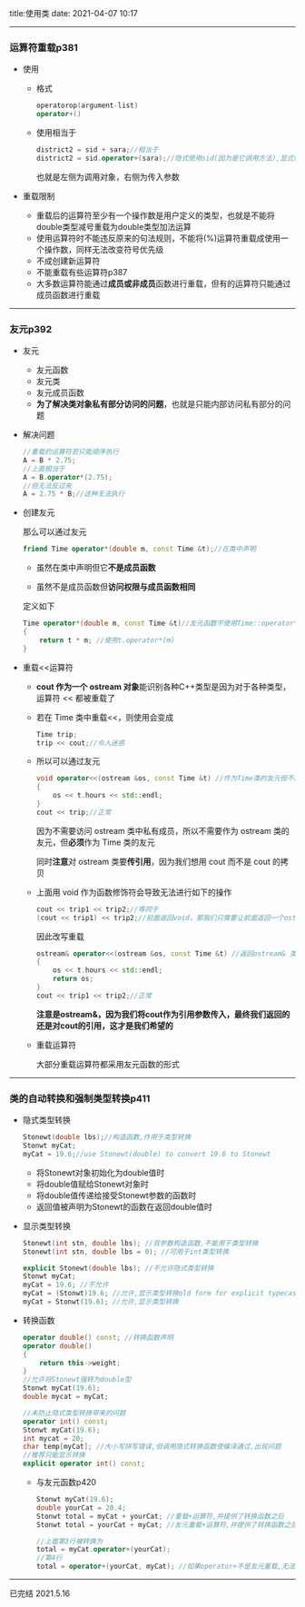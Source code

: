 title:使用类
date: 2021-04-07  10:17

---

### 运算符重载p381

- 使用

  - 格式

    ```c++
    operatorop(argument-list)
    operator+()
    ```

  - 使用相当于

    ```c++
    district2 = sid + sara;//相当于
    district2 = sid.operator+(sara);//隐式使用sid(因为是它调用方法),显式使用sara(它作为参数传入)
    ```

    也就是左侧为调用对象，右侧为传入参数

- 重载限制

  - 重载后的运算符至少有一个操作数是用户定义的类型，也就是不能将double类型减号重载为double类型加法运算
  - 使用运算符时不能违反原来的句法规则，不能将(%)运算符重载成使用一个操作数，同样无法改变符号优先级
  - 不成创建新运算符
  - 不能重载有些运算符p387
  - 大多数运算符能通过**成员或非成员**函数进行重载，但有的运算符只能通过成员函数进行重载

---

### 友元p392

- 友元

  - 友元函数
  - 友元类
  - 友元成员函数
  - **为了解决类对象私有部分访问的问题**，也就是只能内部访问私有部分的问题

- 解决问题

  ```c++
  //重载的运算符若只能顺序执行
  A = B * 2.75;
  //上面相当于
  A = B.operator*(2.75);
  //但无法反过来
  A = 2.75 * B;//这种无法执行
  ```

- 创建友元

  那么可以通过友元

  ```c++
  friend Time operator*(double m, const Time &t);//在类中声明
  ```

  - 虽然在类中声明但它**不是成员函数**
  
  - 虽然不是成员函数但**访问权限与成员函数相同**
  
  定义如下
  
  ```c++
  Time operator*(double m, const Time &t)//友元函数不使用Time::operator*
  {
      return t * m; //使用t.operator*(m)
  }
  ```
  
- 重载<<运算符

  - **cout 作为一个 ostream 对象**能识别各种C++类型是因为对于各种类型，运算符 << 都被重载了

  - 若在 Time 类中重载<<，则使用会变成

    ```c++
    Time trip;
    trip << cout;//令人迷惑
    ```

  - 所以可以通过友元

    ```c++
    void operator<<(ostream &os, const Time &t) //作为Time类的友元但不是ostream类的友元
    {
        os << t.hours << std::endl;
    }
    cout << trip;//正常
    ```

    因为不需要访问 ostream 类中私有成员，所以不需要作为 ostream 类的友元，但**必须**作为 Time 类的友元

    同时**注意**对 ostream 类要**传引用**，因为我们想用 cout 而不是 cout 的拷贝

  - 上面用 void 作为函数修饰符会导致无法进行如下的操作

    ```c++
    cout << trip1 << trip2;//等同于
    (cout << trip1) << trip2;//前面返回void，那我们只需要让前面返回一个ostream类型即可
    ```

    因此改写重载

    ```c++
    ostream& operator<<(ostream &os, const Time &t) //返回ostream& 类型
    {
        os << t.hours << std::endl;
        return os;
    }
    cout << trip1 << trip2;//正常
    ```

    **注意是ostream&，因为我们将cout作为引用参数传入，最终我们返回的还是对cout的引用，这才是我们希望的**
    
  - 重载运算符
  
    大部分重载运算符都采用友元函数的形式

---

### 类的自动转换和强制类型转换p411

- 隐式类型转换

  ```c++
  Stonewt(double lbs);//构造函数,作用于类型转换
  Stonwt myCat;
  myCat = 19.6;//use Stonewt(double) to convert 19.6 to Stonewt
  ```
  - 将Stonewt对象初始化为double值时
  - 将double值赋给Stonewt对象时
  - 将double值传递给接受Stonewt参数的函数时
  - 返回值被声明为Stonewt的函数在返回double值时

- 显示类型转换
  ```c++
  Stonewt(int stn, double lbs); //双参数构造函数,不能用于类型转换
  Stonewt(int stn, double lbs = 0); //可用于int类型转换
  ```

  ```c++
  explicit Stonewt(double lbs); //不允许隐式类型转换
  Stonwt myCat;
  myCat = 19.6; //不允许
  myCat = (Stonwt)19.6; //允许,显示类型转换old form for explicit typecast
  myCat = Stonwt(19.6); //允许,显示类型转换
  ```

- 转换函数

  ```c++
  operator double() const; //转换函数声明
  operator double()
  {
      return this->weight;
  }
  //允许将Stonewt强转为double型
  Stonwt myCat(19.6);
  double mycat = myCat;
  ```

  ```c++
  //未防止隐式类型转换带来的问题
  operator int() const;
  Stonwt myCat(19.6);
  int mycat = 20;
  char temp[myCat]; //大小写拼写错误,但调用隐式转换函数使编译通过,出现问题
  //推荐只能显示转换
  explicit operator int() const;
  ```

  - 与友元函数p420

    ```c++
    Stonwt myCat(19.6);
    double yourCat = 20.4;
    Stonwt total = myCat + yourCat; //重载+运算符,并提供了转换函数之后
    Stonwt total = yourCat + myCat; //友元重载+运算符,并提供了转换函数之后
    ```

    ```c++
    //上面第3行被转换为
    total = myCat.operator+(yourCat);
    //第4行
    total = operator+(yourCat, myCat); //如果operator+不是友元重载,无法执行
    ```

---

已完结 2021.5.16

